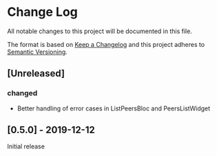 # Change Log
All notable changes to this project will be documented in this file.
 
The format is based on [Keep a Changelog](http://keepachangelog.com/)
and this project adheres to [Semantic Versioning](http://semver.org/).

## [Unreleased] 
### changed
- Better handling of error cases in ListPeersBloc and PeersListWidget
  
## [0.5.0] - 2019-12-12
Initial release
 